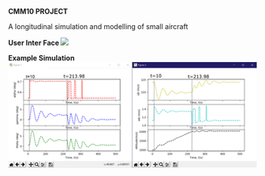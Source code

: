 <b>CMM10 PROJECT</b>

A longitudinal simulation and modelling of small aircraft 

<b> User Inter Face </b>
<img src = "unkown.png">

<b> Example Simulation <b>
<img src ="127585036_662294451135072_7399150001623133565_n.png">